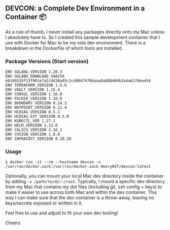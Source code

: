 ## DEVCON: a Complete Dev Environment in a Container 📦 

As a rule of thumb, I never install any packages directly onto my Mac unless I absolutely have to. So I created this sample development container that I use with Docker for Mac to be my sole dev environment. There is a breakdown in the Dockerfile of which tools are installed. 


### Package Versions (Start version)
```
ENV GOLANG_VERSION 1.20.3
ENV GOLANG_DOWNLOAD_SHA256 eb186529f13f901e7a2c4438a05c2cd90d74706aaa0a888469b2a4a617b6ee54
ENV TERRAFORM_VERSION 1.6.6
ENV VAULT_VERSION 1.15.4
ENV CONSUL_VERSION 1.16.0
ENV PACKER_VERSION 1.10.0
ENV BOUNDARY_VERSION 0.14.3
ENV WAYPOINT_VERSION 0.11.4
ENV HCDIAG_VERSION 0.5.1
ENV HCDIAG_EXT_VERSION 0.5.0
ENV KUBECTL_VER 1.27.1
ENV HELM_VERSION 3.12.0
ENV CALICO_VERSION 3.16.1
ENV COSIGN_VERSION 1.8.0
ENV INFRACOST_VERSION 0.10.28
```
### Usage

```
$ docker run -it --rm --hostname devcon -v /var/run/docker.sock:/var/run/docker.sock HenryHST/devcon:latest
```


Optionally, you can mount your local Mac dev directory inside the container by adding `-v /path/to/dir:/root`. Typically, I mount a specific dev directory from my Mac that contains my dot files (including  git, ssh config + keys) to make it easier to use across both Mac and within the dev container. This way I can make sure that the dev container is a throw-away, leaving no keys/secrets exposed or written in it. 

Feel free to use and adjust to fit your own dev tooling!

Cheers 
 
